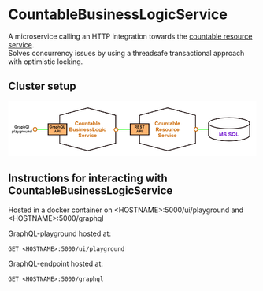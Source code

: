 # CountableBusinessLogicService

A microservice calling an HTTP integration towards the [countable resource service](https://github.com/JesperMoellerJakobsen/CountableResourceService).  
Solves concurrency issues by using a threadsafe transactional approach with optimistic locking.

## Cluster setup
![Cluster setup](https://github.com/JesperMoellerJakobsen/CountableSwarm/blob/master/ArchitectureDiagram.png)

## Instructions for interacting with CountableBusinessLogicService
Hosted in a docker container on &lt;HOSTNAME&gt;:5000/ui/playground and &lt;HOSTNAME&gt;:5000/graphql

GraphQL-playground hosted at:
```
GET <HOSTNAME>:5000/ui/playground
```

GraphQL-endpoint hosted at:
```
GET <HOSTNAME>:5000/graphql
```